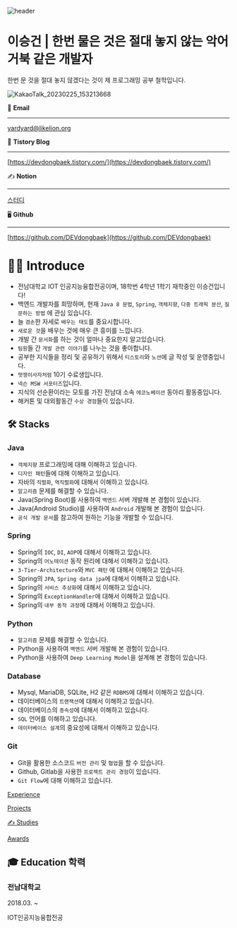 ![header](https://capsule-render.vercel.app/api?type=waving&color=auto&height=300&section=header&text=Welcome&fontSize=90&animationfadeIn&fontAlignY=38&desc=DEVdongbaek's%20GitHub%20Profile&descAlignY=51&descAlign=62
)


# 이승건 | 한번 물은 것은 절대 놓지 않는 악어 거북 같은 개발자


한번 문 것을 절대 놓지 않겠다는 것이 제 프로그래밍 공부 철학입니다.

![KakaoTalk_20230225_153213668](https://user-images.githubusercontent.com/102592414/224901325-cab86c00-8065-4742-b06d-770f26380a1e.jpg)

📧  **Email**

---

yardyard@likelion.org

📙  **Tistory Blog**

---

[https://devdongbaek.tistory.com/](https://devdongbaek.tistory.com/)

✍  **Notion**

---

[스터디](https://www.notion.so/4963d81cc6c142d482d0f60899fa4e1c) 

🖥 **Github**

---

[https://github.com/DEVdongbaek](https://github.com/DEVdongbaek)

# 🙋‍♀️ Introduce

- 전남대학교 IOT 인공지능융합전공이며, 18학번 4학년 1학기 재학중인 이승건입니다!
- 백엔드 개발자를 희망하며, 현재 `Java 8 문법`, `Spring`, `객체지향`, `다중 트래픽 분산`,  `질문하는 방법` 에 관심 있습니다.
- 늘 `겸손`한 자세로 `배우는 태도`를 중요시합니다.
- `새로운 것`을 배우는 것에 매우 큰 흥미를 느낍니다.
- 개발 간 `문서화`를 하는 것이 얼마나 중요한지 알고있습니다.
- `팀원`들 간 `개발 관련 이야기`를 나누는 것을 좋아합니다.
- 공부한 지식들을 정리 및 공유하기 위해서 `티스토리`와 `노션`에 글 작성 및 운영중입니다.
- `멋쟁이사자처럼` 10기 수료생입니다.
- `넥슨 MSW 서포터즈`입니다.
- 지식의 선순환이라는 모토를 가진 전남대 소속 `에코노베이션` 동아리 활동중입니다.
- 해커톤 및 대외활동간 `수상 경험`들이 있습니다.

## 🛠  Stacks

### Java

- `객체지향` 프로그래밍에 대해 이해하고 있습니다.
- `디자인 패턴`들에 대해 이해하고 있습니다.
- 자바의 `직렬화`, `역직렬화`에 대해서 이해하고 있습니다.
- `알고리즘` 문제를 해결할 수 있습니다.
- Java(Spring Boot)를 사용하여 `백엔드` 서버 개발해 본 경험이 있습니다.
- Java(Android Studio)를 사용하여 `Android` 개발해 본 경험이 있습니다.
- `공식 개발 문서`를 참고하여 원하는 기능을 개발할 수 있습니다.

### Spring

- Spring의 `IOC`, `DI`, `AOP`에 대해서 이해하고 있습니다.
- Spring의 `어노테이션`  동작 원리에 대해서 이해하고 있습니다.
- `3-Tier-Architecture`와 `MVC 패턴` 에 대해서 이해하고 있습니다.
- Spring의 `JPA`, `Spring data jpa`에 대해서 이해하고 있습니다.
- Spring의 `서비스 추상화`에 대해서 이해하고 있습니다.
- Spring의 `ExceptionHandler`에 대해서 이해하고 있습니다.
- Spring의 `내부 동작 과정`에 대해서 이해하고 있습니다.

### **Python**

- `알고리즘` 문제를 해결할 수 있습니다.
- Python을 사용하여 `백엔드` 서버 개발해 본 경험이 있습니다.
- Python을 사용하여 `Deep Learning Model`을 설계해 본 경험이 있습니다.

### Database

- Mysql, MariaDB, SQLite, H2 같은 `RDBMS`에 대해서 이해하고 있습니다.
- 데이터베이스의 `트랜잭션`에 대해서 이해하고 있습니다.
- 데이터베이스의 `종속성`에 대해서 이해하고 있습니다.
- `SQL`  언어를 이해하고 있습니다.
- `데이터베이스 설계`의 중요성에 대해서 이해하고 있습니다.

### Git

- Git을 활용한 소스코드 `버전 관리` 및 `협업`을 할 수 있습니다.
- Github, Gitlab을 사용한 `프로젝트 관리 경험`이 있습니다.
- `Git Flow`에 대해 이해하고 있습니다.

[Experience](https://www.notion.so/af95fc56d10d494d842c7b744ec14c13)

[Projects](https://www.notion.so/48ae0f877ec5456c9d2395181c7a884a)

[✍ Studies](https://www.notion.so/170910df88e54b0ba22a19bb1b8063b4)

[Awards ](https://www.notion.so/4d8ac946522d41b6a0b84790862f7424)

## 🎓 Education 학력

### 전남대학교

2018.03. ~ 

IOT인공지능융합전공
